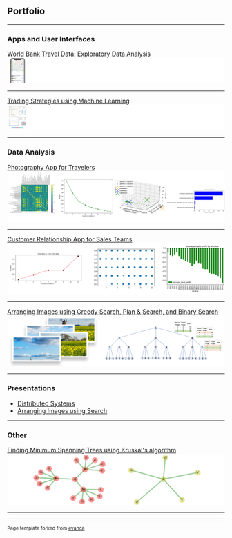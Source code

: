 ## Portfolio

---

### Apps and User Interfaces

[World Bank Travel Data: Exploratory Data Analysis](/sample_page)
<img src="images/travel_app_thumbnail.png?raw=true"/>

---
[Trading Strategies using Machine Learning](/pdf/sample_presentation.pdf)
<img src="images/sales_app_thumbnail.png?raw=true"/>

---

### Data Analysis

[Photography App for Travelers](/sample_page)
<img src="images/world_bank_combined_plots.png?raw=true"/>

---
[Customer Relationship App for Sales Teams](/pdf/sample_presentation.pdf)
<img src="images/machine_learning_plots.png?raw=true"/>

---
[Arranging Images using Greedy Search, Plan & Search, and Binary Search](http://example.com/)
<img src="images/Arrange_Images.png?raw=true"/>

---

### Presentations

- [Distributed Systems](http://example.com/)
- [Arranging Images using Search](http://example.com/)

---

### Other

[Finding Minimum Spanning Trees using Kruskal's algorithm](http://example.com/)
<img src="images/minimum_spanning_trees.png?raw=true"/>

---




---
<p style="font-size:11px">Page template forked from <a href="https://github.com/evanca/quick-portfolio">evanca</a></p>
<!-- Remove above link if you don't want to attibute -->
